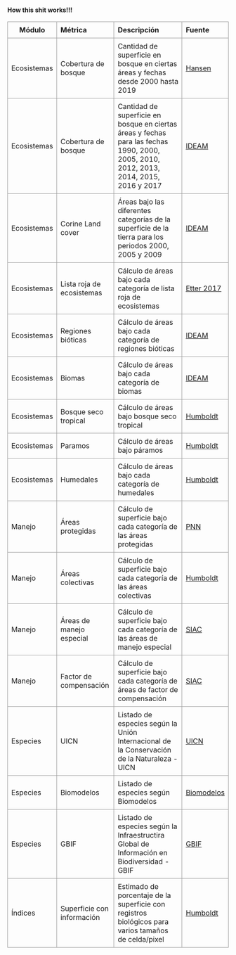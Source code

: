 
#### **How this shit works!!!**

<style>
.basic-styling td,
.basic-styling th {
  border: 1px solid #999;
  padding: 0.5rem;
}
</style>

<div class="ox-hugo-table basic-styling">
<div></div>
<div class="table-caption">
  <span class="table-number"></span>
</div>


|    Módulo  |  Métrica      |      Descripción             |       Fuente     |
|     -----     | :--------------------- | :-------------------------- |  :-------------- |
| Ecosistemas |  Cobertura de bosque       | Cantidad de superficie en bosque en ciertas áreas y fechas desde 2000 hasta 2019 | <a href="https://science.sciencemag.org/content/342/6160/850" target="_blank">Hansen</a>|
| Ecosistemas |  Cobertura de bosque       | Cantidad de superficie en bosque en ciertas áreas y fechas para las fechas 1990, 2000, 2005, 2010, 2012, 2013, 2014, 2015, 2016 y 2017 | <a href="http://www.ideam.gov.co/galeria-de-mapas/-/document_library_display/4VnjNLZDi78B/view/512553" target="_blank">IDEAM</a>|
| Ecosistemas |  Corine Land cover  | Áreas bajo las diferentes categorías de la superficie de la tierra para los periodos 2000, 2005 y 2009 |  <a href="http://www.ideam.gov.co/web/ecosistemas/metodologia-corine-land-cover" target="_blank">IDEAM</a> |
| Ecosistemas |  Lista roja de ecosistemas | Cálculo de áreas bajo cada categoría de lista roja de ecosistemas|<a href="http://reporte.humboldt.org.co/biodiversidad/2017/cap2/204/#seccion1" target="_blank">Etter 2017</a>|
| Ecosistemas |  Regiones bióticas     | Cálculo de áreas bajo cada categoría de regiones bióticas|<a href="http://www.siac.gov.co/catalogo-de-mapas" target="_blank">IDEAM</a>|
| Ecosistemas |  Biomas             | Cálculo de áreas bajo cada categoría de biomas |<a href="http://www.siac.gov.co/catalogo-de-mapas" target="_blank">IDEAM</a>|
| Ecosistemas |  Bosque seco tropical | Cálculo de áreas bajo bosque seco tropical |<a href="http://www.humboldt.org.co/es/" target="_blank">Humboldt</a>|
| Ecosistemas |  Paramos           | Cálculo de áreas bajo páramos |<a href="http://www.humboldt.org.co/es/" target="_blank">Humboldt</a>|
| Ecosistemas |  Humedales          | Cálculo de áreas bajo cada categoría de humedales |<a href="http://repository.humboldt.org.co/handle/20.500.11761/9280" target="_blank">Humboldt</a>|
| Manejo  |  Áreas protegidas | Cálculo de superficie bajo cada categoría de las áreas protegidas  |<a href="https://www.parquesnacionales.gov.co/portal/es/servicio-al-ciudadano/datos-abiertos/" target="_blank">PNN</a>|
| Manejo  |  Áreas colectivas   | Cálculo de superficie bajo cada categoría de las áreas colectivas  |<a href="http://www.humboldt.org.co/es/" target="_blank">Humboldt</a>|
| Manejo  | Áreas de manejo especial | Cálculo de superficie bajo cada categoría de las áreas de manejo especial |<a href="http://www.siac.gov.co/catalogo-de-mapas" target="_blank">SIAC</a>|
| Manejo  | Factor de compensación | Cálculo de superficie bajo cada categoría de áreas de factor de compensación |<a href="http://www.siac.gov.co/catalogo-de-mapas" target="_blank">SIAC</a>|
| Especies    | UICN               | Listado de especies según la Unión Internacional de la Conservación de la Naturaleza - UICN |<a href="https://www.iucnredlist.org/" target="_blank">UICN</a>|
| Especies    | Biomodelos         | Listado de especies según Biomodelos  |<a href="http://biomodelos.humboldt.org.co/" target="_blank">Biomodelos</a>|
| Especies    | GBIF               | Listado de especies según la Infraestructira Global de Información en Biodiversidad - GBIF |<a href="https://www.gbif.org/es/" target="_blank">GBIF</a>|
| Índices    | Superficie con información | Estimado de porcentaje de la superficie con registros biológicos para varios tamaños de celda/pixel|<a href="http://www.humboldt.org.co/es/" target="_blank">Humboldt</a>|

</div>